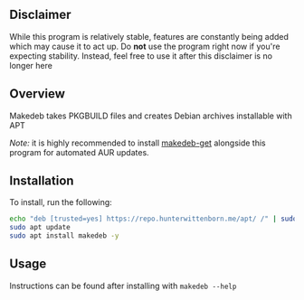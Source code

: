 ## Disclaimer ##
While this program is relatively stable, features are constantly being added which may cause it to act up. Do **not** use the program right now if you're expecting stability. Instead, feel free to use it after this disclaimer is no longer here

## Overview ##
Makedeb takes PKGBUILD files and creates Debian archives installable with APT

*Note:* it is highly recommended to install [makedeb-get](https://github.com/hwittenborn/makedeb-get) alongside this program for automated AUR updates.

## Installation ##
To install, run the following:
```sh
echo "deb [trusted=yes] https://repo.hunterwittenborn.me/apt/ /" | sudo tee /etc/apt/sources.list.d/hunterwittenborn.me.list
sudo apt update
sudo apt install makedeb -y
```

## Usage ##
Instructions can be found after installing with `makedeb --help`
